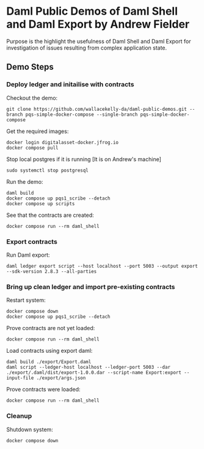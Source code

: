 # Daml Public Demos of Daml Shell and Daml Export by Andrew Fielder

Purpose is the highlight the usefulness of Daml Shell and Daml Export for investigation of issues resulting from complex application state.

## Demo Steps

### Deploy ledger and initailise with contracts

Checkout the demo:

```
git clone https://github.com/wallacekelly-da/daml-public-demos.git --branch pqs-simple-docker-compose --single-branch pqs-simple-docker-compose
```

Get the required images:

```
docker login digitalasset-docker.jfrog.io
docker compose pull
```

Stop local postgres if it is running [It is on Andrew's machine]
```
sudo systemctl stop postgresql
```

Run the demo:

```
daml build
docker compose up pqs1_scribe --detach
docker compose up scripts
```

See that the contracts are created:
```
docker compose run --rm daml_shell
```

### Export contracts

Run Daml export:
```
daml ledger export script --host localhost --port 5003 --output export --sdk-version 2.8.3 --all-parties
```

### Bring up clean ledger and import pre-existing contracts

Restart system:
```
docker compose down
docker compose up pqs1_scribe --detach
```

Prove contracts are not yet loaded:
```
docker compose run --rm daml_shell
```

Load contracts using export daml:
```
daml build ./export/Export.daml
daml script --ledger-host localhost --ledger-port 5003 --dar ./export/.daml/dist/export-1.0.0.dar --script-name Export:export --input-file ./export/args.json
```

Prove contracts were loaded:
```
docker compose run --rm daml_shell
```

### Cleanup

Shutdown system:
```
docker compose down
```